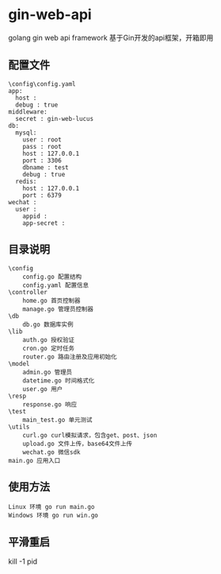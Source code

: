 # gin-web-api
golang gin web api framework 基于Gin开发的api框架，开箱即用

## 配置文件
```text
\config\config.yaml
app:
  host : 
  debug : true
middleware:
  secret : gin-web-lucus
db:
  mysql:
    user : root
    pass : root
    host : 127.0.0.1
    port : 3306
    dbname : test
    debug : true
  redis:
    host : 127.0.0.1
    port : 6379
wechat :
  user :
    appid :
    app-secret :
```
## 目录说明
```text
\config
    config.go 配置结构
    config.yaml 配置信息
\controller
    home.go 首页控制器
    manage.go 管理员控制器
\db
    db.go 数据库实例
\lib
    auth.go 授权验证
    cron.go 定时任务
    router.go 路由注册及应用初始化
\model
    admin.go 管理员
    datetime.go 时间格式化
    user.go 用户
\resp
    response.go 响应
\test
    main_test.go 单元测试
\utils
    curl.go curl模拟请求，包含get、post、json
    upload.go 文件上传，base64文件上传
    wechat.go 微信sdk
main.go 应用入口
```
## 使用方法
```text
Linux 环境 go run main.go
Windows 环境 go run win.go
```
## 平滑重启
kill -1 pid
